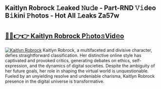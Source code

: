 ## Kaitlyn Robrock 𝙻eaked 𝙽u𝚍e - Part-RND 𝚅𝚒deo B𝚒kini 𝙿hotos - Hot All 𝙻eaks Za57w

# <h2><a href="http://ld6bme.urlbe.top/?page=Kaitlyn+Robrock">🔗🔗👉👉 Kaitlyn Robrock P𝚑oto𝚜Vid𝚎o</a></h2>

[![Kaitlyn Robrock](https://i.imgur.com/eBuTRDB.gif)](http://ld6bme.urlbe.top/?page=Kaitlyn+Robrock)
Kaitlyn Robrock, a multifaceted and divisive character, defies straightforward classification. Her distinctive online style has captivated and provoked critics, generating debates on ethics, self-expression, and the dynamics of digital societies. Despite the ambiguity of her future goals, her role in shaping the virtual world is unquestionable. Fueled by an unyielding resolve and undeniable charisma, Kaitlyn Robrock presence in the digital universe is transformative.
